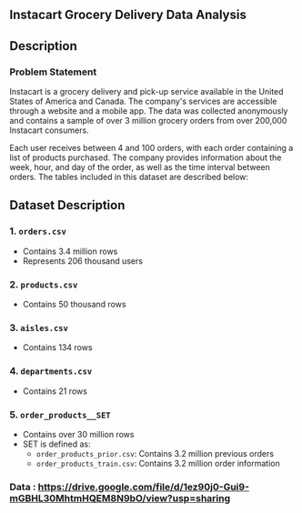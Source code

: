 ## Instacart Grocery Delivery Data Analysis

## Description

### Problem Statement
Instacart is a grocery delivery and pick-up service available in the United States of America and Canada. The company's services are accessible through a website and a mobile app. The data was collected anonymously and contains a sample of over 3 million grocery orders from over 200,000 Instacart consumers.

Each user receives between 4 and 100 orders, with each order containing a list of products purchased. The company provides information about the week, hour, and day of the order, as well as the time interval between orders. The tables included in this dataset are described below:

## Dataset Description

### 1. `orders.csv`
- Contains 3.4 million rows
- Represents 206 thousand users

### 2. `products.csv`
- Contains 50 thousand rows

### 3. `aisles.csv`
- Contains 134 rows

### 4. `departments.csv`
- Contains 21 rows

### 5. `order_products__SET`
- Contains over 30 million rows
- SET is defined as:
  - `order_products_prior.csv`: Contains 3.2 million previous orders
  - `order_products_train.csv`: Contains 3.2 million order information

### Data : https://drive.google.com/file/d/1ez90j0-Gui9-mGBHL30MhtmHQEM8N9bO/view?usp=sharing
